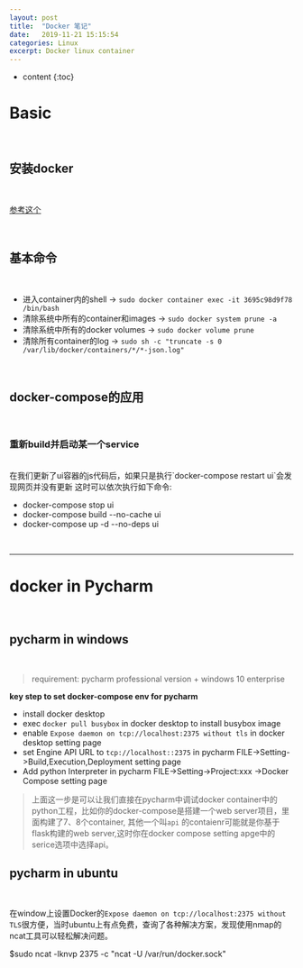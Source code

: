 ```yaml
---
layout: post
title:  "Docker 笔记"
date:   2019-11-21 15:15:54
categories: Linux
excerpt: Docker linux container
---
```


* content
{:toc}


# Basic

<br />

## 安装docker

<br />

[参考这个](https://docs.docker.com/engine/install/ubuntu/)


<br />

## 基本命令

<br />

* 进入container内的shell -> `sudo docker container exec -it 3695c98d9f78 /bin/bash`
* 清除系统中所有的container和images -> `sudo docker system prune -a`
* 清除系统中所有的docker volumes -> `sudo docker volume prune`
* 清除所有container的log -> `sudo sh -c "truncate -s 0 /var/lib/docker/containers/*/*-json.log"`

<br />



## docker-compose的应用

<br />

### 重新build并启动某一个service

<br />
在我们更新了ui容器的js代码后，如果只是执行`docker-compose restart ui`会发现网页并没有更新
这时可以依次执行如下命令:

* docker-compose stop ui
* docker-compose build --no-cache ui
* docker-compose up -d --no-deps ui

<br />

---

# docker in Pycharm

<br />

## pycharm in windows

<br />

> requirement: pycharm professional version + windows 10 enterprise

**key step to set docker-compose env for pycharm**

* install docker desktop
* exec `docker pull busybox` in docker desktop to install busybox image
* enable `Expose daemon on tcp://localhost:2375 without tls` in docker desktop setting page
* set Engine API URL to `tcp://localhost::2375` in pycharm FILE->Setting->Build,Execution,Deployment setting page
* Add python Interpreter in pycharm FILE->Setting->Project:xxx ->Docker Compose setting page

> 上面这一步是可以让我们直接在pycharm中调试docker container中的python工程，比如你的docker-compose是搭建一个web server项目，里面构建了7、8个container, 其他一个叫`api`
> 的contaienr可能就是你基于flask构建的web server,这时你在docker compose setting apge中的serice选项中选择api。




## pycharm in ubuntu

<br />

在window上设置Docker的`Expose daemon on tcp://localhost:2375 without TLS`很方便，当时ubuntu上有点免费，查询了各种解决方案，发现使用nmap的ncat工具可以轻松解决问题。

  $sudo ncat -lknvp 2375 -c "ncat -U /var/run/docker.sock"

<br />




